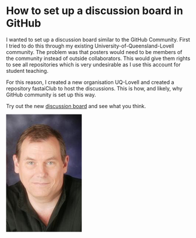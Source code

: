 # How to set up a discussion board in GitHub

I wanted to set up a discussion board similar to the GitHub Community. First I tried to do this through my existing University-of-Queensland-Lovell community.  The problem was that posters would need to be members of the community instead of outside collaborators.  This would give them rights to see all repositories which is very undesirable as I use this account for student teaching.

For this reason, I created a new organisation UQ-Lovell and created a repository fastaiClub to host the discussions. This is how, and likely, why GitHub community is set up this way. 

Try out the new [discussion board](https://github.com/UQ-Lovell/fastaiClub/discussions/3) and see what you think.


![](/images/Lovell_portrait_small.jpg "Brian Lovell")
